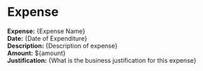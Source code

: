 # Expense

**Expense:** {Expense Name}  
**Date:** {Date of Expenditure}  
**Description:** {Description of expense}  
**Amount:** ${amount}  
**Justification:** {What is the business justification for this expense}  
